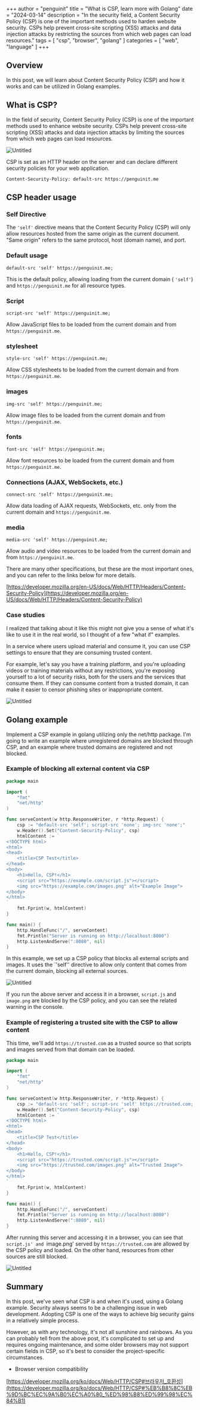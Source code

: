 +++
author = "penguinit"
title = "What is CSP, learn more with Golang"
date = "2024-03-14"
description = "In the security field, a Content Security Policy (CSP) is one of the important methods used to harden website security. CSPs help prevent cross-site scripting (XSS) attacks and data injection attacks by restricting the sources from which web pages can load resources."
tags = [
"csp", "browser", "golang"
]
categories = [
"web", "language"
]
+++

## Overview

In this post, we will learn about Content Security Policy (CSP) and how it works and can be utilized in Golang examples.

## What is CSP?

In the field of security, Content Security Policy (CSP) is one of the important methods used to enhance website security. CSPs help prevent cross-site scripting (XSS) attacks and data injection attacks by limiting the sources from which web pages can load resources.

![Untitled](images/Untitled.png)

CSP is set as an HTTP header on the server and can declare different security policies for your web application.

```http
Content-Security-Policy: default-src https://penguinit.me
```

## CSP header usage

### Self Directive

The `'self'` directive means that the Content Security Policy (CSP) will only allow resources hosted from the same origin as the current document. "Same origin" refers to the same protocol, host (domain name), and port.

### Default usage

```
default-src 'self' https://penguinit.me;
```

This is the default policy, allowing loading from the current domain ( `'self'`) and `https://penguinit.me` for all resource types.

### Script

```
script-src 'self' https://penguinit.me;
```

Allow JavaScript files to be loaded from the current domain and from `https://penguinit.me`.

### stylesheet

```
style-src 'self' https://penguinit.me;
```

Allow CSS stylesheets to be loaded from the current domain and from `https://penguinit.me`.

### images

```
img-src 'self' https://penguinit.me;
```

Allow image files to be loaded from the current domain and from `https://penguinit.me`.

### fonts

```
font-src 'self' https://penguinit.me;
```

Allow font resources to be loaded from the current domain and from `https://penguinit.me`.

### Connections (AJAX, WebSockets, etc.)

```
connect-src 'self' https://penguinit.me;
```

Allow data loading of AJAX requests, WebSockets, etc. only from the current domain and `https://penguinit.me`.

### media

```
media-src 'self' https://penguinit.me;
```

Allow audio and video resources to be loaded from the current domain and from `https://penguinit.me`.

There are many other specifications, but these are the most important ones, and you can refer to the links below for more details.

[https://developer.mozilla.org/en-US/docs/Web/HTTP/Headers/Content-Security-Policy](https://developer.mozilla.org/en-US/docs/Web/HTTP/Headers/Content-Security-Policy)

### Case studies

I realized that talking about it like this might not give you a sense of what it's like to use it in the real world, so I thought of a few "what if" examples.

In a service where users upload material and consume it, you can use CSP settings to ensure that they are consuming trusted content.

For example, let's say you have a training platform, and you're uploading videos or training materials without any restrictions, you're exposing yourself to a lot of security risks, both for the users and the services that consume them. If they can consume content from a trusted domain, it can make it easier to censor phishing sites or inappropriate content.

![Untitled](images/Untitled1.png)

## Golang example

Implement a CSP example in golang utilizing only the net/http package. I'm going to write an example where unregistered domains are blocked through CSP, and an example where trusted domains are registered and not blocked.

### Example of blocking all external content via CSP

```go
package main

import (
    "fmt"
    "net/http"
)

func serveContent(w http.ResponseWriter, r *http.Request) {
    csp := "default-src 'self'; script-src 'none'; img-src 'none';"
    w.Header().Set("Content-Security-Policy", csp)
    htmlContent := `
<!DOCTYPE html>
<html>
<head>
    <title>CSP Test</title>
</head>
<body>
    <h1>Hello, CSP!</h1>
    <script src="https://example.com/script.js"></script>
    <img src="https://example.com/images.png" alt="Example Image">
</body>
</html>
`
    fmt.Fprint(w, htmlContent)
}

func main() {
    http.HandleFunc("/", serveContent)
    fmt.Println("Server is running on http://localhost:8080")
    http.ListenAndServe(":8080", nil)
}

```
In this example, we set up a CSP policy that blocks all external scripts and images. It uses the `'self'' directive to allow only content that comes from the current domain, blocking all external sources.

![Untitled](images/Untitled2.png)

If you run the above server and access it in a browser, `script.js` and `image.png` are blocked by the CSP policy, and you can see the related warning in the console.

### Example of registering a trusted site with the CSP to allow content

This time, we'll add `https://trusted.com` as a trusted source so that scripts and images served from that domain can be loaded.

```go
package main

import (
    "fmt"
    "net/http"
)

func serveContent(w http.ResponseWriter, r *http.Request) {
    csp := "default-src 'self'; script-src 'self' https://trusted.com; img-src 'self' https://trusted.com;"
    w.Header().Set("Content-Security-Policy", csp)
    htmlContent := `
<!DOCTYPE html>
<html>
<head>
    <title>CSP Test</title>
</head>
<body>
    <h1>Hello, CSP!</h1>
    <script src="https://trusted.com/script.js"></script>
    <img src="https://trusted.com/images.png" alt="Trusted Image">
</body>
</html>
`
    fmt.Fprint(w, htmlContent)
}

func main() {
    http.HandleFunc("/", serveContent)
    fmt.Println("Server is running on http://localhost:8080")
    http.ListenAndServe(":8080", nil)
}
```
After running this server and accessing it in a browser, you can see that `script.js' and `image.png' served by `https://trusted.com` are allowed by the CSP policy and loaded. On the other hand, resources from other sources are still blocked.

![Untitled](images/Untitled3.png)

## Summary

In this post, we've seen what CSP is and when it's used, using a Golang example. Security always seems to be a challenging issue in web development. Adopting CSP is one of the ways to achieve big security gains in a relatively simple process.

However, as with any technology, it's not all sunshine and rainbows. As you can probably tell from the above post, it's complicated to set up and requires ongoing maintenance, and some older browsers may not support certain fields in CSP, so it's best to consider the project-specific circumstances.

- Browser version compatibility

[https://developer.mozilla.org/ko/docs/Web/HTTP/CSP#브라우저_호환성](https://developer.mozilla.org/ko/docs/Web/HTTP/CSP#%EB%B8%8C%EB%9D%BC%EC%9A%B0%EC%A0%80_%ED%98%B8%ED%99%98%EC%84%B1)